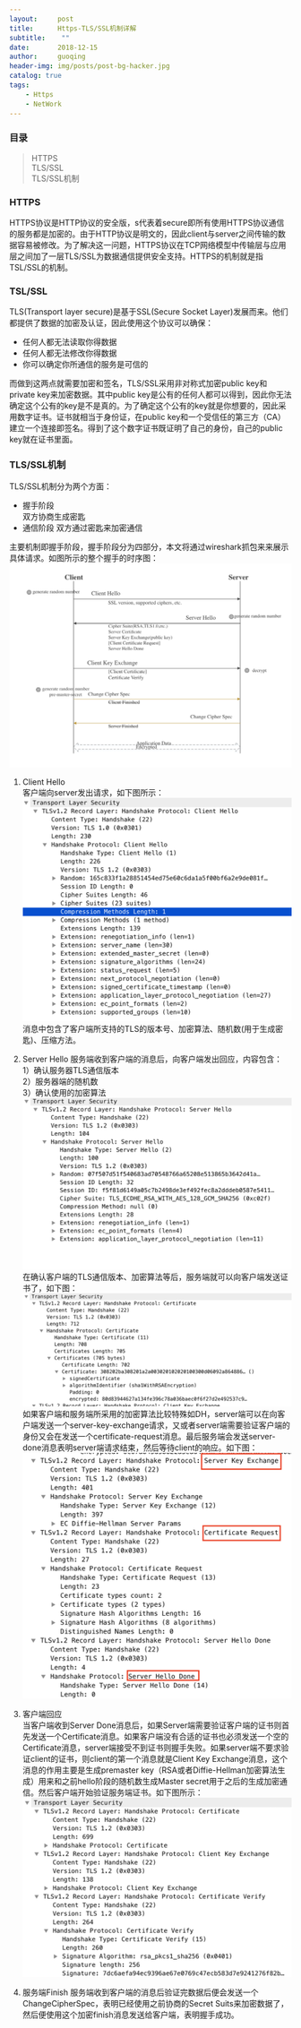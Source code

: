 ```yaml
---
layout:     post
title:      Https-TLS/SSL机制详解
subtitle:    ""
date:       2018-12-15
author:     guoqing
header-img: img/posts/post-bg-hacker.jpg
catalog: true
tags:
    - Https
    - NetWork
---
```

### 目录
> HTTPS  
> TLS/SSL  
> TLS/SSL机制  

### HTTPS  

HTTPS协议是HTTP协议的安全版，s代表着secure即所有使用HTTPS协议通信的服务都是加密的。由于HTTP协议是明文的，因此client与server之间传输的数据容易被修改。为了解决这一问题，HTTPS协议在TCP网络模型中传输层与应用层之间加了一层TLS/SSL为数据通信提供安全支持。HTTPS的机制就是指TSL/SSL的机制。
### TSL/SSL  
TLS(Transport layer secure)是基于SSL(Secure Socket Layer)发展而来。他们都提供了数据的加密及认证，因此使用这个协议可以确保：
- 任何人都无法读取你得数据
- 任何人都无法修改你得数据
- 你可以确定你所通信的服务是可信的  

而做到这两点就需要加密和签名，TLS/SSL采用非对称式加密public key和private key来加密数据。其中public key是公有的任何人都可以得到，因此你无法确定这个公有的key是不是真的。为了确定这个公有的key就是你想要的，因此采用数字证书。证书就相当于身份证，在public key和一个受信任的第三方（CA）建立一个连接即签名。得到了这个数字证书既证明了自己的身份，自己的public key就在证书里面。

### TLS/SSL机制

TLS/SSL机制分为两个方面：  
- 握手阶段  
   双方协商生成密匙
- 通信阶段
   双方通过密匙来加密通信   

主要机制即握手阶段，握手阶段分为四部分，本文将通过wireshark抓包来来展示具体请求。如图所示的整个握手的时序图：  
![ssl](/img/posts/TLS-SSL.png)  

1. Client Hello  
客户端向server发出请求，如下图所示：
![clienthello](/img/posts/clienthello.png)  
消息中包含了客户端所支持的TLS的版本号、加密算法、随机数(用于生成密匙)、压缩方法。  

2. Server Hello
服务端收到客户端的消息后，向客户端发出回应，内容包含：  
  1）确认服务器TLS通信版本    
  2）服务器端的随机数  
  3）确认使用的加密算法  
  ![serverhello](/img/posts/serverhello.png)
  在确认客户端的TLS通信版本、加密算法等后，服务端就可以向客户端发送证书了，如下图：
  ![certificate](/img/posts/certificate.png)  
  如果客户端和服务端所采用的加密算法比较特殊如DH，server端可以在向客户端发送一个server-key-exchange请求，又或者server端需要验证客户端的身份又会在发送一个certificate-request消息。最后服务端会发送server-done消息表明server端请求结束，然后等待client的响应。如下图：
  ![serverdone](/img/posts/serverdone.png)


 3. 客户端回应  
 当客户端收到Server Done消息后，如果Server端需要验证客户端的证书则首先发送一个Certificate消息。如果客户端没有合适的证书也必须发送一个空的Certificate消息，server端接受不到证书则握手失败。如果server端不要求验证client的证书，则client的第一个消息就是Client Key Exchange消息，这个消息的作用主要是生成premaster key（RSA或者Diffie-Hellman加密算法生成）用来和之前hello阶段的随机数生成Master secret用于之后的生成加密通信。然后客户端开始验证服务端证书。如下图所示：
 ![clientresponse](/img/posts/clientresponse.png)

 4. 服务端Finish
 服务端收到客户端的消息后验证完数据后便会发送一个ChangeCipherSpec，表明已经使用之前协商的Secret Suits来加密数据了，然后便使用这个加密finish消息发送给客户端，表明握手成功。
